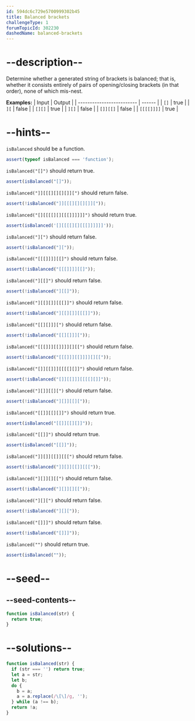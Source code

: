 ```yaml
---
id: 594dc6c729e5700999302b45
title: Balanced brackets
challengeType: 1
forumTopicId: 302230
dashedName: balanced-brackets
---
```


# --description--

Determine whether a generated string of brackets is balanced; that is, whether it consists entirely of pairs of opening/closing brackets (in that order), none of which mis-nest.

**Examples:**
| Input                     | Output |
| ------------------------- | ------ |
| <code>\[]</code>          | true   |
| <code>]\[</code>          | false  |
| <code>[][]</code>         | true   |
| <code>]\[]</code>         | false  |
| <code>\[]]\[\[]</code>    | false  |
| <code>\[\[\[\[]]]]</code> | true   |

# --hints--

`isBalanced` should be a function.

```js
assert(typeof isBalanced === 'function');
```

`isBalanced("[]")` should return true.

```js
assert(isBalanced("[]"));
```

`isBalanced("]][[[][][][]][")` should return false.

```js
assert(!isBalanced("]][[[][][][]]["));
```

`isBalanced("[][[[[][][[[]]]]]]")` should return true.

```js
assert(isBalanced('[][[[[][][[[]]]]]]'));
```

`isBalanced("][")` should return false.

```js
assert(!isBalanced("]["));
```

`isBalanced("[[[]]]][[]")` should return false.

```js
assert(!isBalanced("[[[]]]][[]"));
```

`isBalanced("][[]")` should return false.

```js
assert(!isBalanced("][[]"));
```

`isBalanced("][[][]][[[]]")` should return false.

```js
assert(!isBalanced("][[][]][[[]]"));
```

`isBalanced("[[][]]][")` should return false.

```js
assert(!isBalanced("[[][]]]["));
```

`isBalanced("[[[]]][[]]]][][[")` should return false.

```js
assert(!isBalanced("[[[]]][[]]]][][["));
```

`isBalanced("[]][[]]][[[[][]]")` should return false.

```js
assert(!isBalanced("[]][[]]][[[[][]]"));
```

`isBalanced("][]][[][")` should return false.

```js
assert(!isBalanced("][]][[]["));
```

`isBalanced("[[]][[][]]")` should return true.

```js
assert(isBalanced("[[]][[][]]"));
```

`isBalanced("[[]]")` should return true.

```js
assert(isBalanced("[[]]"));
```

`isBalanced("]][]][[]][[[")` should return false.

```js
assert(!isBalanced("]][]][[]][[["));
```

`isBalanced("][]][][[")` should return false.

```js
assert(!isBalanced("][]][][["));
```

`isBalanced("][][")` should return false.

```js
assert(!isBalanced("][]["));
```

`isBalanced("[]]]")` should return false.

```js
assert(!isBalanced("[]]]"));
```

`isBalanced("")` should return true.

```js
assert(isBalanced(""));
```

# --seed--

## --seed-contents--

```js
function isBalanced(str) {
  return true;
}
```

# --solutions--

```js
function isBalanced(str) {
  if (str === '') return true;
  let a = str;
  let b;
  do {
    b = a;
    a = a.replace(/\[\]/g, '');
  } while (a !== b);
  return !a;
}
```
